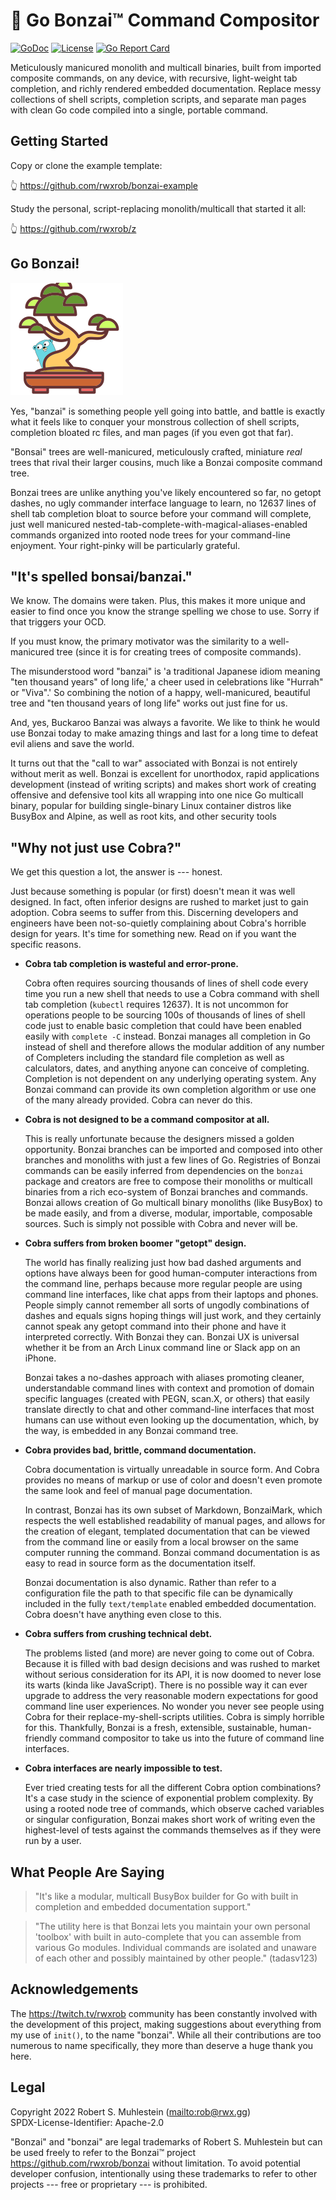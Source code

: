 # 🌳 Go Bonzai™ Command Compositor

[![GoDoc](https://godoc.org/github.com/rwxrob/bonzai?status.svg)](https://godoc.org/github.com/rwxrob/bonzai)
[![License](https://img.shields.io/badge/license-Apache2-brightgreen.svg)](LICENSE)
[![Go Report
Card](https://goreportcard.com/badge/github.com/rwxrob/bonzai)](https://goreportcard.com/report/github.com/rwxrob/bonzai)

Meticulously manicured monolith and multicall binaries, built from
imported composite commands, on any device, with recursive, light-weight
tab completion, and richly rendered embedded documentation. Replace
messy collections of shell scripts, completion scripts, and separate man
pages with clean Go code compiled into a single, portable command.

## Getting Started

Copy or clone the example template:

👆 <https://github.com/rwxrob/bonzai-example>

Study the personal, script-replacing monolith/multicall that started it
all:

👆 <https://github.com/rwxrob/z>

## Go Bonzai!

![logo](logo.png)

Yes, "banzai" is something people yell going into battle, and battle is
exactly what it feels like to conquer your monstrous collection of shell
scripts, completion bloated rc files, and man pages (if you even got
that far).

"Bonsai" trees are well-manicured, meticulously crafted,
miniature *real* trees that rival their larger cousins, much like a
Bonzai composite command tree.

Bonzai trees are unlike anything you've likely encountered so far, no
getopt dashes, no ugly commander interface language to learn, no 12637
lines of shell tab completion bloat to source before your command will
complete, just well manicured
nested-tab-complete-with-magical-aliases-enabled commands organized into
rooted node trees for your command-line enjoyment. Your right-pinky will
be particularly grateful.

## "It's spelled bonsai/banzai."

We know. The domains were taken. Plus, this makes it more unique and
easier to find once you know the strange spelling we chose to use. Sorry
if that triggers your OCD.

If you must know, the primary motivator was the similarity to a
well-manicured tree (since it is for creating trees of composite
commands).

The misunderstood word "banzai" is 'a traditional Japanese idiom
meaning "ten thousand years" of long life,' a cheer used in
celebrations like "Hurrah" or "Viva".' So combining the notion of a
happy, well-manicured, beautiful tree and "ten thousand years of
long life" works out just fine for us.

And, yes, Buckaroo Banzai was always a favorite. We like to think he
would use Bonzai today to make amazing things and last for a long time
to defeat evil aliens and save the world.

It turns out that the "call to war" associated with Bonzai is not
entirely without merit as well. Bonzai is excellent for unorthodox,
rapid applications development (instead of writing scripts) and makes
short work of creating offensive and defensive tool kits all wrapping
into one nice Go multicall binary, popular for building single-binary
Linux container distros like BusyBox and Alpine, as well as root kits,
and other security tools

## "Why not just use Cobra?"

We get this question a lot, the answer is --- honest.

Just because something is popular (or first) doesn't mean it was well
designed. In fact, often inferior designs are rushed to market just to
gain adoption. Cobra seems to suffer from this. Discerning developers
and engineers have been not-so-quietly complaining about Cobra's
horrible design for years. It's time for something new. Read on if you
want the specific reasons.

* **Cobra tab completion is wasteful and error-prone.**

  Cobra often requires sourcing thousands of lines of shell code every
  time you run a new shell that needs to use a Cobra command with shell
  tab completion (`kubectl` requires 12637). It is not uncommon for
  operations people to be sourcing 100s of thousands of lines of shell
  code just to enable basic completion that could have been enabled
  easily with `complete -C` instead. Bonzai manages all completion in Go
  instead of shell and therefore allows the modular addition of any
  number of Completers including the standard file completion as well as
  calculators, dates, and anything anyone can conceive of completing.
  Completion is not dependent on any underlying operating system. Any
  Bonzai command can provide its own completion algorithm or use one of
  the many already provided. Cobra can never do this.

* **Cobra is not designed to be a command compositor at all.**

  This is really unfortunate because the designers missed a golden
  opportunity. Bonzai branches can be imported and composed into other
  branches and monoliths with just a few lines of Go. Registries of
  Bonzai commands can be easily inferred from dependencies on the
  `bonzai` package and creators are free to compose their monoliths or
  multicall binaries from a rich eco-system of Bonzai branches and
  commands. Bonzai allows creation of Go multicall binary monoliths
  (like BusyBox) to be made easily, and from a diverse, modular,
  importable, composable sources. Such is simply not possible with Cobra
  and never will be.

* **Cobra suffers from broken boomer "getopt" design.**

  The world has finally realizing just how bad dashed arguments and
  options have always been for good human-computer interactions from the
  command line, perhaps because more regular people are using command
  line interfaces, like chat apps from their laptops and phones. People
  simply cannot remember all sorts of ungodly combinations of dashes and
  equals signs hoping things will just work, and they certainly cannot
  speak any getopt command into their phone and have it interpreted
  correctly. With Bonzai they can. Bonzai UX is universal whether it be
  from an Arch Linux command line or Slack app on an iPhone.

  Bonzai takes a no-dashes approach with aliases promoting cleaner,
  understandable command lines with context and promotion of domain
  specific languages (created with PEGN, scan.X, or others) that easily
  translate directly to chat and other command-line interfaces that most
  humans can use without even looking up the documentation, which, by
  the way, is embedded in any Bonzai command tree.

* **Cobra provides bad, brittle, command documentation.**

  Cobra documentation is virtually unreadable in source form. And Cobra
  provides no means of markup or use of color and doesn't even promote
  the same look and feel of manual page documentation.

  In contrast, Bonzai has its own subset of Markdown, BonzaiMark, which
  respects the well established readability of manual pages, and allows
  for the creation of elegant, templated documentation that can be
  viewed from the command line or easily from a local browser on the
  same computer running the command. Bonzai command documentation is as
  easy to read in source form as the documentation itself.

  Bonzai documentation is also dynamic. Rather than refer to a
  configuration file the path to that specific file can be dynamically
  included in the fully `text/template` enabled embedded documentation.
  Cobra doesn't have anything even close to this.

* **Cobra suffers from crushing technical debt.**

  The problems listed (and more) are never going to come out of Cobra.
  Because it is filled with bad design decisions and was rushed to
  market without serious consideration for its API, it is now doomed to
  never lose its warts (kinda like JavaScript). There is no possible way
  it can ever upgrade to address the very reasonable modern expectations
  for good command line user experiences. No wonder you never see people
  using Cobra for their replace-my-shell-scripts utilities. Cobra is
  simply horrible for this. Thankfully, Bonzai is a fresh, extensible,
  sustainable, human-friendly command compositor to take us into the
  future of command line interfaces.

* **Cobra interfaces are nearly impossible to test.**

  Ever tried creating tests for all the different Cobra option
  combinations? It's a case study in the science of exponential problem
  complexity. By using a rooted node tree of commands, which
  observe cached variables or singular configuration, Bonzai makes short
  work of writing even the highest-level of tests against the commands
  themselves as if they were run by a user.

## What People Are Saying

> "It's like a modular, multicall BusyBox builder for Go with built in
> completion and embedded documentation support."

> "The utility here is that Bonzai lets you maintain your own personal
> 'toolbox' with built in auto-complete that you can assemble from
> various Go modules. Individual commands are isolated and unaware of
> each other and possibly maintained by other people." (tadasv123)

## Acknowledgements

The <https://twitch.tv/rwxrob> community has been constantly involved
with the development of this project, making suggestions about
everything from my use of `init()`, to the name "bonzai". While all their
contributions are too numerous to name specifically, they 
more than deserve a huge thank you here.

## Legal

Copyright 2022 Robert S. Muhlestein (<mailto:rob@rwx.gg>)  
SPDX-License-Identifier: Apache-2.0

"Bonzai" and "bonzai" are legal trademarks of Robert S. Muhlestein but
can be used freely to refer to the Bonzai™ project
<https://github.com/rwxrob/bonzai> without limitation. To avoid
potential developer confusion, intentionally using these trademarks to
refer to other projects --- free or proprietary --- is prohibited.
